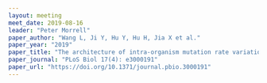 ```yaml
---
layout: meeting
meet_date: 2019-08-16
leader: "Peter Morrell"
paper_author: "Wang L, Ji Y, Hu Y, Hu H, Jia X et al."
paper_year: "2019"
paper_title: "The architecture of intra-organism mutation rate variation in plants"
paper_journal: "PLoS Biol 17(4): e3000191"
paper_url: "https://doi.org/10.1371/journal.pbio.3000191"
---
```

